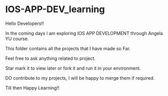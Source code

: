 # IOS-APP-DEV_learning
Hello Developers!!

In the coming days I am exploring IOS APP DEVELOPMENT through Angela YU course.

This folder contains all the projects that I have made so Far.

Feel free to ask anything related to project.

Star mark it to view later or fork it and run it in your environment.

DO contribute to my projects, I will be happy to merge them if required.

Till then Happy Learning!!

